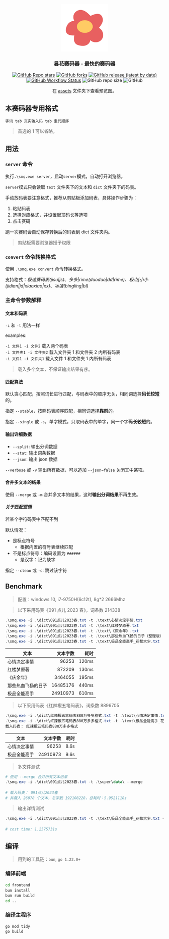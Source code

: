 <div align="center">

<img src="assets/logo.png" width=150></img>

### 昙花赛码器 - 最快的赛码器

[![GitHub Repo stars](https://img.shields.io/github/stars/nopdan/gosmq)](https://github.com/nopdan/gosmq/stargazers)
[![GitHub forks](https://img.shields.io/github/forks/nopdan/gosmq)](https://github.com/nopdan/gosmq/network/members)
[![GitHub release (latest by date)](https://img.shields.io/github/v/release/nopdan/gosmq)](https://github.com/nopdan/gosmq/releases)
[![GitHub Workflow Status](https://img.shields.io/github/actions/workflow/status/nopdan/gosmq/build.yml)](https://github.com/nopdan/gosmq/actions/workflows/build.yml)
![GitHub repo size](https://img.shields.io/github/repo-size/nopdan/gosmq)
![GitHub](https://img.shields.io/github/license/nopdan/gosmq)

在 [assets](./assets) 文件夹下查看预览图。

</div>

## 本赛码器专用格式

`字词 tab 真实输入码 tab 重码顺序`

> 首选的 1 可以省略。

## **用法**

### `server` 命令

执行`.\smq.exe server`，启动`server`模式，自动打开浏览器。

`server`模式只会读取 `text` 文件夹下的文本和 `dict` 文件夹下的码表。

手动放码表要注意格式，推荐从剪贴板添加码表，具体操作步骤为：

1. 粘贴码表
2. 选择对应格式，并设置起顶码长等选项
3. 点击赛码

跑一次赛码会自动保存转换后的码表到 dict 文件夹内。

> 剪贴板需要浏览器授予权限

### `convert` 命令转换格式

使用 `.\smq.exe convert` 命令转换格式。

支持格式：_极速赛码表(jisu|js)_、_多多|rime(duoduo|dd|rime)_、_极点|小小(jidian|jd|xiaoxiao|xx)_、_冰凌(bingling|bl)_

### 主命令参数解释

#### 文本和码表

`-i` 和 `-t` 用法一样

examples:

`-i 文件1 -i 文件2` 载入两个码表  
`-i 文件夹1 -i 文件夹2` 载入文件夹 1 和文件夹 2 内所有码表  
`-i 文件1 -i 文件夹1` 载入文件 1 和文件夹 1 内所有码表

> 载入多个文本，不保证输出结果有序。

#### 匹配算法

默认贪心匹配，按照词长进行匹配，与码表中的顺序无关，相同词选择**码长较短**的。

指定 `--stable`，按照码表顺序匹配，相同词选择**靠前**的。

指定 `--single` 或 `-s`，单字模式，只取码表中的单字，同一个字**码长较短**的。

#### 输出详细数据

- `--split`: 输出分词数据
- `--stat`: 输出词条数据
- `--json`: 输出 json 数据

`--verbose` 或 `-v` 输出所有数据，可以追加 `--json=false` 关闭其中某项。

#### 合并多文本的结果

使用 `--merge` 或 `-m` 合并多文本的结果，这时**输出分词结果**不再生效。

<!-- ### 示例 -->

#### _关于匹配逻辑_

若某个字符码表中匹配不到

默认情况：

- 是标点符号
  - 根据内置的符号表继续匹配
- 不是标点符号：编码设置为 `######`
  - 是汉字：记为缺字

指定 `--clean` 或 `-c`: 跳过该字符

## Benchmark

> 配置：windows 10, i7-9750H(6c12t), 8g\*2 2666Mhz

> 以下采用码表《091 点儿 2023 春》，词条数 214338

```powershell
.\smq.exe -i .\dict\091点儿2023春.txt -t .\text\心情决定事情.txt
.\smq.exe -i .\dict\091点儿2023春.txt -t .\text\红楼梦原著.txt
.\smq.exe -i .\dict\091点儿2023春.txt -t .\text\《庆余年》.txt
.\smq.exe -i .\dict\091点儿2023春.txt -t .\text\那些热血飞扬的日子（整理版）.txt
.\smq.exe -i .\dict\091点儿2023春.txt -t .\text\极品全能高手_花都大少.txt
```

| 文本               | 文本字数 |  耗时 |
| ------------------ | -------: | ----: |
| 心情决定事情       |    96253 | 120ms |
| 红楼梦原著         |   872209 | 130ms |
| 《庆余年》         |  3464055 | 195ms |
| 那些热血飞扬的日子 | 16485176 | 440ms |
| 极品全能高手       | 24910973 | 610ms |

> 以下采用码表《红辣椒五笔码表》，词条数 8896705

```powershell
.\smq.exe -i .\dict\红辣椒五笔码表880万多多格式.txt -t .\text\心情决定事情.txt
.\smq.exe -i .\dict\红辣椒五笔码表880万多多格式.txt -t .\text\极品全能高手_花都大少.txt
载入码表： 红辣椒五笔码表880万多多格式
```

| 文本         | 文本字数 | 耗时 |
| ------------ | -------: | ---: |
| 心情决定事情 |    96253 | 8.6s |
| 极品全能高手 | 24910973 | 9.6s |

> 多文件测试

```powershell
# 使用 --merge 合并所有文本结果
.\smq.exe -i .\dict\091点儿2023春.txt -t .\super\data\ --merge

# 载入码表： 091点儿2023春
# 共载入 26078 个文本，总字数 192108228，总耗时：5.9521118s
```

> 输出详情测试

```powershell
.\smq.exe -i .\dict\091点儿2023春.txt -t .\text\极品全能高手_花都大少.txt -v

# cost time: 1.2575731s
```

## 编译

> 用到的工具链：`bun`, `go 1.22.0+`

### 编译前端

```sh
cd frontend
bun install
bun run build
cd ..
```
### 编译主程序

```sh
go mod tidy
go build
```
